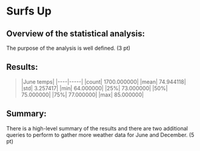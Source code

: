 # Surfs Up
## Overview of the statistical analysis:

The purpose of the analysis is well defined. (3 pt)

## Results:

>|June temps|
>|----|-----|
>|count|	1700.000000|
>|mean|	74.944118|
>|std|	3.257417|
>|min|	64.000000|
>|25%|	73.000000|
>|50%|	75.000000|
>|75%| 77.000000|
>|max|	85.000000|

## Summary:

There is a high-level summary of the results and there are two additional queries to perform to gather more weather data for June and December. (5 pt)
